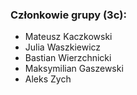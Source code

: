 ### Członkowie grupy (3c):
- Mateusz Kaczkowski
- Julia Waszkiewicz
- Bastian Wierzchnicki
- Maksymilian Gaszewski 
- Aleks Zych
